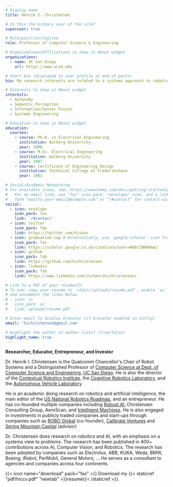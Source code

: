 ```yaml
---
# Display name
title: Henrik I. Christensen

# Is this the primary user of the site?
superuser: true

# Role/position/tagline
role: Professor of Computer Science & Engineering

# Organizations/Affiliations to show in About widget
organizations:
  - name: UC San Diego
    url: https://www.ucsd.edu

# Short bio (displayed in user profile at end of posts)
bio: My research interests are related to a systems approach to robotics, AI, and perception

# Interests to show in About widget
interests:
  - Autonomy
  - Semantic Perception
  - Information/Sensor Fusion
  - Systems Engineering

# Education to show in About widget
education:
  courses:
    - course: Ph.D. in Electrical Engineering
      institution: Aalborg University
      year: 1990
    - course: M.Sc. Electrical Engineering
      institution: Aalborg University
      year: 1987
    - course: Certificate of Engineering Design
      institution: Technical College of Frederikshavn
      year: 1981

# Social/Academic Networking
# For available icons, see: https://wowchemy.com/docs/getting-started/page-builder/#icons
#   For an email link, use "fas" icon pack, "envelope" icon, and a link in the
#   form "mailto:your-email@example.com" or "/#contact" for contact widget.
social:
  - icon: envelope
    icon_pack: fas
    link: '/#contact'
  - icon: twitter
    icon_pack: fab
    link: https://twitter.com/hiskov
  - icon: graduation-cap # Alternatively, use `google-scholar` icon from `ai` icon pack
    icon_pack: fas
    link: https://scholar.google.co.uk/citations?user=MA8rI0MAAAAJ
  - icon: github
    icon_pack: fab
    link: https://github.com/hichristensen
  - icon: linkedin
    icon_pack: fab
    link: https://www.linkedin.com/in/henrikichristensen/

# Link to a PDF of your resume/CV.
# To use: copy your resume to `static/uploads/resume.pdf`, enable `ai` icons in `params.toml`,
# and uncomment the lines below.
# - icon: cv
#   icon_pack: ai
#   link: uploads/resume.pdf

# Enter email to display Gravatar (if Gravatar enabled in Config)
email: 'hichristensen@gmail.com'

# Highlight the author in author lists? (true/false)
highlight_name: true
---
```

**Researcher, Educator, Entrepreneur, and Investor**

Dr. Henrik I. Christensen is the Qualcomm Chancellor's Chair of Robot Systems
and a Distinguished Professor of [Computer Science at Dept. of Computer Science
and Engineering](https://cs.ucsd.edu), [UC San Diego](https://www.ucsd.edu). He
is also the director of the [Contextual Robotics
Institute](https://cri.ucsd.edu), the [Cognitive Robotics
Laboratory](https://www.cogrob.org), and the [Autonomous Vehicle
Laboratory](http://avl.ucsd.edu)

He is an academic doing research on robotics and artificial intelligence, the
main editor of the [US National Robotics
Roadmap](https://cra.org/ccc/visioning/robotics-roadmap/), and an entrepreneur.
He has co-founded multiple companies including [Robust.AI](https://robust.ai),
Christensen Consulting Group, AeroScan, and [Intelligent
Machines](https://intmach.com/). He is also engaged in investments in publicly
traded companies and start-ups through companies such as [ROBO
Global](www.roboglobal.com) (co-founder), [Calibrate
Ventures](https://www.calibratevc.com/) and [Spring Mountain
Capital](https://springmountaincapital.com/) (advisor)

Dr. Christensen does research on robotics and AI, with an emphasis on
a systems view to problems. The research has been published in 400+
contributions across AI, Computer Vision, and Robotics. The research
has been adopted by companies such as Electrolux, ABB, KUKA, Weda,
BMW, Boeing, iRobot, PerMobil, General Motors, … He serves as a
consultant to agencies and companies across four continents.

{{< icon name="download" pack="fas" >}} Download my {{< staticref "pdf/hiccv.pdf" "newtab" >}}resumé{{< /staticref >}}.

